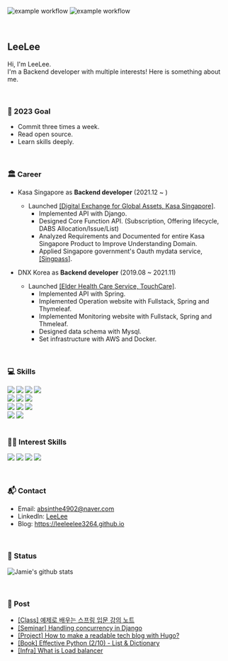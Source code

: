 ![example workflow](https://github.com/leeleelee3264/leeleelee3264/actions/workflows/leelee_me_healthcheck.yaml/badge.svg)
![example workflow](https://github.com/leeleelee3264/twitter_project/actions/workflows/netflix.yml/badge.svg)

<br>

## LeeLee 
Hi, I'm LeeLee. <br>
I'm a Backend developer with multiple interests! Here is something about me. <br> 

<br>

### 🥇 2023 Goal
- Commit three times a week.   <br> 
- Read open source. <br> 
- Learn skills deeply.  <br> 

<br>

### 🏛️ Career
- Kasa Singapore as **Backend developer** (2021.12 ~ )
    - Launched [[Digital Exchange for Global Assets, Kasa Singapore]](https://www.kasa.sg/).
        - Implemented API with Django.
        - Designed Core Function API. (Subscription, Offering lifecycle, DABS Allocation/Issue/List) 
        - Analyzed Requirements and Documented for entire Kasa Singapore Product to Improve Understanding Domain.
        - Applied Singapore government's Oauth mydata service, [[Singpass]](https://www.singpass.gov.sg/main/).

- DNX Korea as **Backend developer** (2019.08 ~ 2021.11)
    - Launched [[Elder Health Care Service, TouchCare]](https://www.youtube.com/watch?v=oMLnWmGjnyo&ab_channel=RangDnx).
        - Implemented API with Spring.
        - Implemented Operation website with Fullstack, Spring and Thymeleaf.
        - Implemented Monitoring website with Fullstack, Spring and Thmeleaf.
        - Designed data schema with Mysql.
        - Set infrastructure with AWS and Docker.

  
<br>


### 💻 Skills 
<span>
      <img src="https://img.shields.io/badge/Python-FFD43B?style=for-the-badge&logo=python&logoColor=blue">
      <img src="https://img.shields.io/badge/Java-ED8B00?style=for-the-badge&logo=java&logoColor=white">
      <img src="https://img.shields.io/badge/JavaScript-323330?style=for-the-badge&logo=javascript&logoColor=F7DF1E">
      <img src="https://img.shields.io/badge/Shell_Script-121011?style=for-the-badge&logo=gnu-bash&logoColor=white">
</span>

<br>

<span>
      <img src="https://img.shields.io/badge/Django-092E20?style=for-the-badge&logo=django&logoColor=green">
      <img src="https://img.shields.io/badge/django%20rest-ff1709?style=for-the-badge&logo=django&logoColor=white">
      <img src="https://img.shields.io/badge/Spring_Boot-F2F4F9?style=for-the-badge&logo=spring-boot">
      
</span>

<br>

<span>
      <img src="https://img.shields.io/badge/Amazon_AWS-FF9900?style=for-the-badge&logo=amazonaws&logoColor=white">
      <img src="https://img.shields.io/badge/Ubuntu-E95420?style=for-the-badge&logo=ubuntu&logoColor=white">
      <img src="https://img.shields.io/badge/Docker-2CA5E0?style=for-the-badge&logo=docker&logoColor=white">
</span>

<br>

<span>
      <img src="https://img.shields.io/badge/MySQL-005C84?style=for-the-badge&logo=mysql&logoColor=white">
      <img src="https://img.shields.io/badge/redis-%23DD0031.svg?&style=for-the-badge&logo=redis&logoColor=white">
</span>

<br>
<br>


### 👩‍💻 Interest Skills
<p>
      <img src="https://img.shields.io/badge/Dart-0175C2?style=for-the-badge&logo=dart&logoColor=white">
      <img src="https://img.shields.io/badge/Flutter-02569B?style=for-the-badge&logo=flutter&logoColor=white">
      <img src="https://img.shields.io/badge/Go-00ADD8?style=for-the-badge&logo=go&logoColor=white">
      <img src="https://img.shields.io/badge/kubernetes-326ce5.svg?&style=for-the-badge&logo=kubernetes&logoColor=white">
</p>

<br>

### 📬 Contact
- Email: <a href = "mailto: absinthe4902@naver.com">absinthe4902@naver.com</a>
- LinkedIn: [LeeLee](https://www.linkedin.com/in/seungmin4035/)
- Blog: https://leeleelee3264.github.io

<br>


### 🧐 Status 

![Jamie's github stats](https://github-readme-stats-git-masterrstaa-rickstaa.vercel.app/api?username=leeleelee3264&show_icons=true&hide_border=true&theme=radical) 

<br>

### 📝 Post
- [[Class] 예제로 배우는 스프링 입문 강의 노트](https://leeleelee3264.github.io/post/2023-02-06-inflearn-spring-with-example-note/)
- [[Seminar] Handling concurrency in Django](https://leeleelee3264.github.io/post/2022-12-26-kasa-concurrency-seminar/)
- [[Project] How to make a readable tech blog with Hugo?](https://leeleelee3264.github.io/post/2022-12-22-tech-blog-readability/)
- [[Book] Effective Python (2/10) - List & Dictionary](https://leeleelee3264.github.io/post/2022-10-25-effevtive-python-betterway-11-to-15/)
- [[Infra] What is Load balancer](https://leeleelee3264.github.io/post/2022-10-24-load-balancer/)